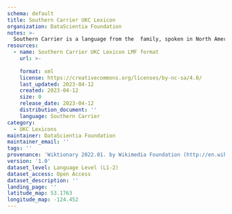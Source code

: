 ```yaml
---
schema: default
title: Southern Carrier UKC Lexicon
organization: DataScientia Foundation
notes: >-
  Southern Carrier is a language from the  family, spoken in North America. The UKC Lexicon of Southern Carrier is represented as a lexico-semantic network. It consists of words, word senses, synsets, as well as sense-level and synset-level relationships.
resources:
  - name: Southern Carrier UKC Lexicon LMF format
    url: >-
      
    format: xml
    license: https://creativecommons.org/licenses/by-nc-sa/4.0/
    last_updated: 2023-04-12
    created: 2023-04-12
    size: 0
    release_date: 2023-04-12
    distribution_document: ''
    language: Southern Carrier
category:
  - UKC Lexicons
maintainer: DataScientia Foundation
maintainer_email: ''
tags: ''
provenance: 'Wiktionary 2022.01. by Wikimedia Foundation (http://en.wiktionary.org); Princeton WordNet 2.1 by Princeton University (https://wordnet.princeton.edu)'
version: '1.0'
dataset_level: Language Level (L1-2)
dataset_access: Open Access
dataset_description: ''
landing_page: ''
latitude_map: 53.1763
longitude_map: -124.452
---
```

